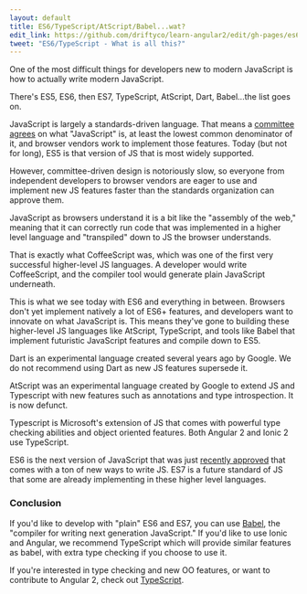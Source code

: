 ```yaml
---
layout: default
title: ES6/TypeScript/AtScript/Babel...wat?
edit_link: https://github.com/driftyco/learn-angular2/edit/gh-pages/es6/index.md
tweet: "ES6/TypeScript - What is all this?"
---
```


One of the most difficult things for developers new to modern JavaScript
is how to actually write modern JavaScript.

There's ES5, ES6, then ES7, TypeScript, AtScript, Dart, Babel...the list goes on.

JavaScript is largely a standards-driven language. That means a [committee agrees](http://www.infoq.com/news/2015/06/ecmascript-2015-es6) on 
what "JavaScript" is, at least the lowest common denominator of it, and browser vendors
work to implement those features. Today (but not for long), ES5 is that version of JS that is
most widely supported.

However, committee-driven design is notoriously slow, so everyone from independent developers
to browser vendors are eager to use and implement new JS features faster than the standards
organization can approve them.

JavaScript as browsers understand it is a bit like the "assembly of the web," meaning that it
can correctly run code that was implemented in a higher level language and "transpiled" down
to JS the browser understands.

That is exactly what CoffeeScript was, which was one of the first very successful higher-level JS languages. A developer
would write CoffeeScript, and the compiler tool would generate plain JavaScript underneath.

This is what we see today with ES6 and everything in between. Browsers don't yet implement
natively a lot of ES6+ features, and developers want to innovate on what JavaScript is. This means
they've gone to building these higher-level JS languages like AtScript, TypeScript, and tools like
Babel that implement futuristic JavaScript features and compile down to ES5.

Dart is an experimental language created several years ago by Google. We do not recommend using Dart as new JS features supersede it.

AtScript was an experimental language created by Google to extend JS and Typescript with new
features such as annotations and type introspection. It is now defunct.

Typescript is Microsoft's extension of JS that comes with powerful type checking abilities and
object oriented features. Both Angular 2 and Ionic 2 use TypeScript.

ES6 is the next version of JavaScript that was just [recently approved](http://www.infoq.com/news/2015/06/ecmascript-2015-es6) that comes with a ton of new ways to write JS. ES7 is a future standard of JS that some are already implementing
in these higher level languages.

### Conclusion

If you'd like to develop with "plain" ES6 and ES7, you can use [Babel](https://babeljs.io/), the "compiler for writing next generation JavaScript." If you'd like to use Ionic and Angular, we recommend TypeScript which will provide similar features as babel, with extra type checking if you choose to use it.

If you're interested in type checking and new OO features, or want to contribute to Angular 2, check out [TypeScript](http://www.typescriptlang.org/).

